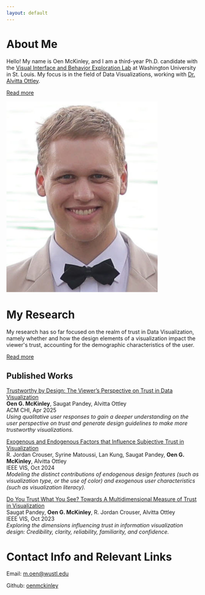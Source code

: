 ```yaml
---
layout: default
---
```


# About Me

Hello! My name is Oen McKinley, and I am a third-year Ph.D. candidate with the [Visual Interface and Behavior Exploration Lab](http://visualdata.wustl.edu/) at Washington University in St. Louis. My focus is in the field of Data Visualizations, working with [Dr. Alvitta Ottley](https://scholar.google.com/citations?user=yepPD_cAAAAJ&amp;hl=en).

<a href="https://oenmckinley.github.io/about" class="btn2">Read more</a>


![OenPic](./OenPic.jpeg)

# My Research

My research has so far focused on the realm of trust in Data Visualization, namely whether and how the design elements of a visualization impact the viewer's trust, accounting for the demographic characteristics of the user. 

<a href="https://oenmckinley.github.io/research" class="btn2">Read more</a>

## Published Works

[Trustworthy by Design: The Viewer’s Perspective on Trust in Data Visualization](https://doi.org/10.1145/2531602.2531699)\
**Oen G. McKinley**, Saugat Pandey, Alvitta Ottley\
ACM CHI, Apr 2025\
_Using qualitative user responses to gain a deeper understanding on the user perspective on trust and generate design guidelines to make more trustworthy visualizations._

[Exogenous and Endogenous Factors that Influence Subjective Trust in Visualization](https://doi.org/10.1109/VIS55277.2024.00069)\
R. Jordan Crouser, Syrine Matoussi, Lan Kung, Saugat Pandey, **Oen G. McKinley**, Alvitta Ottley\
IEEE VIS, Oct 2024\
_Modeling the distinct contributions of endogenous design features (such as visualization type, or the use of color) and exogenous user characteristics (such as visualization literacy)._

[Do You Trust What You See? Towards A Multidimensional Measure of Trust in Visualization](https://arxiv.org/pdf/2308.04727.pdf)\
Saugat Pandey, **Oen G. McKinley**, R. Jordan Crouser, Alvitta Ottley\
IEEE VIS, Oct 2023\
_Exploring the dimensions influencing trust in information visualization design: Credibility, clarity, reliability, familiarity, and confidence._

# Contact Info and Relevant Links

Email: [m.oen@wustl.edu](mailto:m.oen@wustl.edu)

Github: [oenmckinley](https://github.com/oenmckinley)